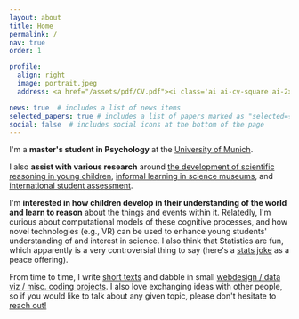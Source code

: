 ```yaml
---
layout: about
title: Home
permalink: /
nav: true
order: 1

profile:
  align: right
  image: portrait.jpeg
  address: <a href="/assets/pdf/CV.pdf"><i class='ai ai-cv-square ai-2x'></i></a> <a href="mailto:adaniabutto@gmail.com"><i class='fas fa-envelope fa-2x'></i></a> <a href="https://github.com/adaniabutto"><i class='fab fa-github fa-2x'></i></a><br><br>adaniabutto[at]gmail[dot]com

news: true  # includes a list of news items
selected_papers: true # includes a list of papers marked as "selected={true}"
social: false  # includes social icons at the bottom of the page
---
```

I'm a <b>master's student in Psychology</b> at the <a href="https://www.lmu.de/en/about-lmu/index.html">University of Munich</a>.

I also <b>assist with various research</b> around <a href="https://www.psy.lmu.de/epp/forschung/explore/index.html">the development of scientific reasoning in young children</a>, <a href="https://www.edu.sot.tum.de/en/fil/research/laufende-projekte/instructional-prompts-in-the-museum/">informal learning in science museums</a>, and <a href="http://zib.education/en/home.html">international student assessment</a>.

I'm <b>interested in how children develop in their understanding of the world and learn to reason</b> about the things and events within it. Relatedly, I'm curious about computational models of these cognitive processes, and how novel technologies (e.g., VR) can be used to enhance young students' understanding of and interest in science. I also think that Statistics are fun, which apparently is a very controversial thing to say (here's a <a href="https://i.stack.imgur.com/6SCx7.png" target="_blank">stats joke</a> as a peace offering).

From time to time, I write <a href="/writings/">short texts</a> and dabble in small <a href="https://github.com/adaniabutto">webdesign / data viz / misc. coding projects</a>. I also love exchanging ideas with other people, so if you would like to talk about any given topic, please don't hesitate to <a href="mailto:adaniabutto@gmail.com">reach out!</a><br><br>
